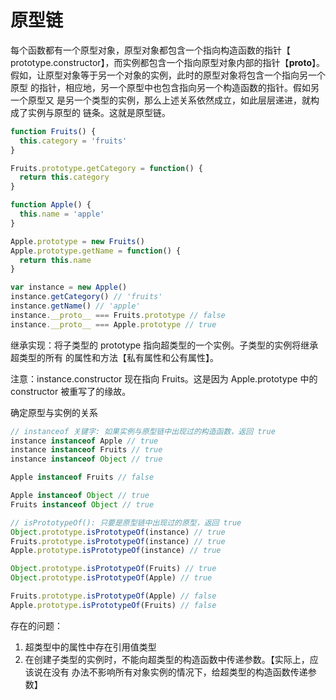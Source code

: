 # 原型链

每个函数都有一个原型对象，原型对象都包含一个指向构造函数的指针【
prototype.constructor】，而实例都包含一个指向原型对象内部的指针【__proto__】。
假如，让原型对象等于另一个对象的实例，此时的原型对象将包含一个指向另一个原型
的指针，相应地，另一个原型中也包含指向另一个构造函数的指针。假如另一个原型又
是另一个类型的实例，那么上述关系依然成立，如此层层递进，就构成了实例与原型的
链条。这就是原型链。

```js
function Fruits() {
  this.category = 'fruits'
}

Fruits.prototype.getCategory = function() {
  return this.category
}

function Apple() {
  this.name = 'apple'
}

Apple.prototype = new Fruits()
Apple.prototype.getName = function() {
  return this.name
}

var instance = new Apple()
instance.getCategory() // 'fruits'
instance.getName() // 'apple'
instance.__proto__ === Fruits.prototype // false
instance.__proto__ === Apple.prototype // true
```

继承实现：将子类型的 prototype 指向超类型的一个实例。子类型的实例将继承超类型的所有
的属性和方法【私有属性和公有属性】。

注意：instance.constructor 现在指向 Fruits。这是因为 Apple.prototype 
中的 constructor 被重写了的缘故。

确定原型与实例的关系
```js
// instanceof 关键字: 如果实例与原型链中出现过的构造函数，返回 true
instance instanceof Apple // true
instance instanceof Fruits // true
instance instanceof Object // true

Apple instanceof Fruits // false

Apple instanceof Object // true
Fruits instanceof Object // true
```
```js
// isPrototypeOf(): 只要是原型链中出现过的原型，返回 true 
Object.prototype.isPrototypeOf(instance) // true
Fruits.prototype.isPrototypeOf(instance) // true
Apple.prototype.isPrototypeOf(instance) // true

Object.prototype.isPrototypeOf(Fruits) // true
Object.prototype.isPrototypeOf(Apple) // true

Fruits.prototype.isPrototypeOf(Apple) // false
Apple.prototype.isPrototypeOf(Fruits) // false
```

存在的问题：
1. 超类型中的属性中存在引用值类型
1. 在创建子类型的实例时，不能向超类型的构造函数中传递参数。【实际上，应该说在没有
办法不影响所有对象实例的情况下，给超类型的构造函数传递参数】
